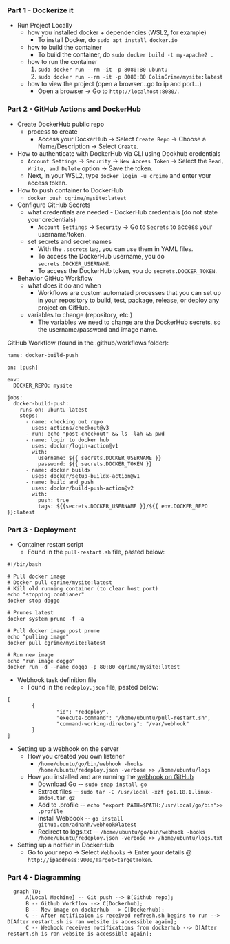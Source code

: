 ### Part 1 - Dockerize it

- Run Project Locally
  - how you installed docker + dependencies (WSL2, for example)
    - To install Docker, do `sudo apt install docker.io`
  - how to build the container
    - To build the container, do `sudo docker build -t my-apache2 .`
  - how to run the container
    1. `sudo docker run --rm -it -p 8080:80 ubuntu`
    2. `sudo docker run --rm -it -p 8080:80 ColinGrime/mysite:latest`
  - how to view the project (open a browser...go to ip and port...)
    - Open a browser -> Go to `http://localhost:8080/`.
  
### Part 2 - GitHub Actions and DockerHub  
  
- Create DockerHub public repo
  - process to create
    - Access your DockerHub -> Select `Create Repo` -> Choose a Name/Description -> Select `Create`.
- How to authenticate with DockerHub via CLI using Dockhub credentials
  - `Account Settings` -> `Security` -> `New Access Token` -> Select the `Read, Write, and Delete` option -> Save the token.
  - Next, in your WSL2, type `docker login -u crgime` and enter your access token.
- How to push container to DockerHub
  - `docker push cgrime/mysite:latest`
- Configure GitHub Secrets
  - what credentials are needed - DockerHub credentials (do not state your credentials)
    - `Account Settings` -> `Security` -> Go to `Secrets` to access your username/token.
  - set secrets and secret names
    - With the `.secrets` tag, you can use them in YAML files.
    - To access the DockerHub username, you do `secrets.DOCKER_USERNAME`.
    - To access the DockerHub token, you do `secrets.DOCKER_TOKEN`.
- Behavior GitHub Workflow
  - what does it do and when
    - Workflows are custom automated processes that you can set up in your repository to build, test, package, release, or deploy any project on GitHub.
  - variables to change (repository, etc.)
    - The variables we need to change are the DockerHub secrets, so the username/password and image name.

GitHub Workflow (found in the .github/workflows folder):
```
name: docker-build-push

on: [push]

env:
  DOCKER_REPO: mysite

jobs:
  docker-build-push:
    runs-on: ubuntu-latest
    steps:
      - name: checking out repo
        uses: actions/checkout@v3
      - run: echo "post-checkout" && ls -lah && pwd
      - name: login to docker hub
        uses: docker/login-action@v1
        with:
          username: ${{ secrets.DOCKER_USERNAME }}
          password: ${{ secrets.DOCKER_TOKEN }}
      - name: docker buildx
        uses: docker/setup-buildx-action@v1
      - name: build and push
        uses: docker/build-push-action@v2
        with:
          push: true
          tags: ${{secrets.DOCKER_USERNAME }}/${{ env.DOCKER_REPO }}:latest
```
  
### Part 3 - Deployment

- Container restart script
  - Found in the `pull-restart.sh` file, pasted below:
 ```
#!/bin/bash

# Pull docker image
# Docker pull cgrime/mysite:latest
# Kill old running container (to clear host port)
echo "stopping contianer"
docker stop doggo

# Prunes latest
docker system prune -f -a

# Pull docker image post prune
echo "pulling image"
docker pull cgrime/mysite:latest

# Run new image
echo "run image doggo"
docker run -d --name doggo -p 80:80 cgrime/mysite:latest
```

- Webhook task definition file
  - Found in the `redeploy.json` file, pasted below:
```
[
        {
                "id": "redeploy",
                "execute-command": "/home/ubuntu/pull-restart.sh",
                "command-working-directory": "/var/webhook"
        }
]
```

- Setting up a webhook on the server
  - How you created you own listener
    - `/home/ubuntu/go/bin/webhook -hooks /home/ubuntu/redeploy.json -verbose >> /home/ubuntu/logs`
  - How you installed and are running the [webhook on GitHub](https://github.com/adnanh/webhook)
    - Download Go -- `sudo snap install go`
    - Extract files -- `sudo tar -C /usr/local -xzf go1.18.1.linux-amd64.tar.gz`
    - Add to .profile -- `echo "export PATH=$PATH:/usr/local/go/bin">> .profile`
    - Install Webbook -- `go install github.com/adnanh/webhook@latest`
    - Redirect to logs.txt -- `/home/ubuntu/go/bin/webhook -hooks /home/ubuntu/redeploy.json -verbose >> /home/ubuntu/logs.txt`
- Setting up a notifier in DockerHub
  - Go to your repo -> Select `Webhooks` -> Enter your details @ `http://ipaddress:9000/Target=targetToken`.

### Part 4 - Diagramming

```mermaid
  graph TD;
      A[Local Machine] -- Git push --> B[Github repo];
      B -- Github Workflow --> C[Dockerhub];
      B -- New image on dockerhub --> C[Dockerhub];
      C -- After notificaion is received refresh.sh begins to run --> D[After restart.sh is ran website is accessible again];
      C -- Webhook receives notifications from dockerhub --> D[After restart.sh is ran website is accessible again];
```
